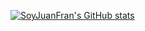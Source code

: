[![SoyJuanFran's GitHub stats](https://github-readme-stats.vercel.app/api?username=SoyJuanFran&count_private=true&show_icons=true&theme=onedark&repo=github-readme-stats)](https://github.com/SoyJuanFran/SoyJuanFran)
